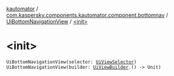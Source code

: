 [kautomator](../../index.md) / [com.kaspersky.components.kautomator.component.bottomnav](../index.md) / [UiBottomNavigationView](index.md) / [&lt;init&gt;](./-init-.md)

# &lt;init&gt;

`UiBottomNavigationView(selector: `[`UiViewSelector`](../../com.kaspersky.components.kautomator.component.common.builders/-ui-view-selector/index.md)`)`
`UiBottomNavigationView(builder: `[`UiViewBuilder`](../../com.kaspersky.components.kautomator.component.common.builders/-ui-view-builder/index.md)`.() -> Unit)`